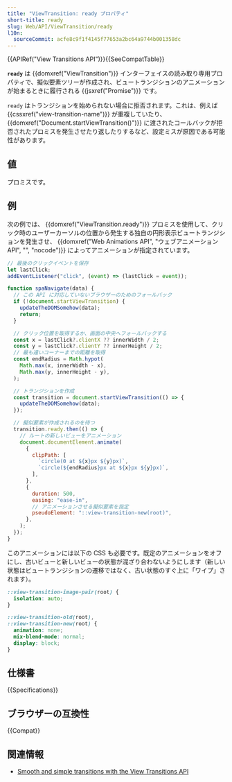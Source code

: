 ```yaml
---
title: "ViewTransition: ready プロパティ"
short-title: ready
slug: Web/API/ViewTransition/ready
l10n:
  sourceCommit: acfe8c9f1f4145f77653a2bc64a9744b001358dc
---
```


{{APIRef("View Transitions API")}}{{SeeCompatTable}}

**`ready`** は {{domxref("ViewTransition")}} インターフェイスの読み取り専用プロパティで、擬似要素ツリーが作成され、ビュートランジションのアニメーションが始まるときに履行される {{jsxref("Promise")}} です。

`ready` はトランジションを始められない場合に拒否されます。これは、例えば {{cssxref("view-transition-name")}} が重複していたり、{{domxref("Document.startViewTransition()")}} に渡されたコールバックが拒否されたプロミスを発生させたり返したりするなど、設定ミスが原因である可能性があります。

## 値

プロミスです。

## 例

次の例では、 {{domxref("ViewTransition.ready")}} プロミスを使用して、クリック時のユーザーカーソルの位置から発生する独自の円形表示ビュートランジションを発生させ、 {{domxref("Web Animations API", "ウェブアニメーション API", "", "nocode")}} によってアニメーションが指定されています。

```js
// 最後のクリックイベントを保存
let lastClick;
addEventListener("click", (event) => (lastClick = event));

function spaNavigate(data) {
  // この API に対応していないブラウザーのためのフォールバック
  if (!document.startViewTransition) {
    updateTheDOMSomehow(data);
    return;
  }

  // クリック位置を取得するか、画面の中央へフォールバックする
  const x = lastClick?.clientX ?? innerWidth / 2;
  const y = lastClick?.clientY ?? innerHeight / 2;
  // 最も遠いコーナーまでの距離を取得
  const endRadius = Math.hypot(
    Math.max(x, innerWidth - x),
    Math.max(y, innerHeight - y),
  );

  // トランジションを作成
  const transition = document.startViewTransition(() => {
    updateTheDOMSomehow(data);
  });

  // 擬似要素が作成されるのを待つ
  transition.ready.then(() => {
    // ルートの新しいビューをアニメーション
    document.documentElement.animate(
      {
        clipPath: [
          `circle(0 at ${x}px ${y}px)`,
          `circle(${endRadius}px at ${x}px ${y}px)`,
        ],
      },
      {
        duration: 500,
        easing: "ease-in",
        // アニメーションさせる擬似要素を指定
        pseudoElement: "::view-transition-new(root)",
      },
    );
  });
}
```

このアニメーションには以下の CSS も必要です。既定のアニメーションをオフにし、古いビューと新しいビューの状態が混ざり合わないようにします（新しい状態はビュートランジションの遷移ではなく、古い状態のすぐ上に「ワイプ」されます）。

```css
::view-transition-image-pair(root) {
  isolation: auto;
}

::view-transition-old(root),
::view-transition-new(root) {
  animation: none;
  mix-blend-mode: normal;
  display: block;
}
```

## 仕様書

{{Specifications}}

## ブラウザーの互換性

{{Compat}}

## 関連情報

- [Smooth and simple transitions with the View Transitions API](https://developer.chrome.com/docs/web-platform/view-transitions/)
